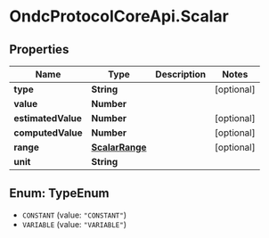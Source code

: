 # OndcProtocolCoreApi.Scalar

## Properties
Name | Type | Description | Notes
------------ | ------------- | ------------- | -------------
**type** | **String** |  | [optional] 
**value** | **Number** |  | 
**estimatedValue** | **Number** |  | [optional] 
**computedValue** | **Number** |  | [optional] 
**range** | [**ScalarRange**](ScalarRange.md) |  | [optional] 
**unit** | **String** |  | 

<a name="TypeEnum"></a>
## Enum: TypeEnum

* `CONSTANT` (value: `"CONSTANT"`)
* `VARIABLE` (value: `"VARIABLE"`)


